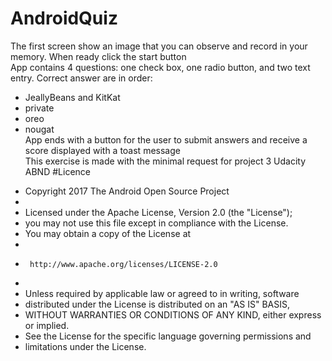 # AndroidQuiz
The first screen show an image that you can observe and record in your memory. When ready click the start button<br>
App contains 4 questions: one check box, one radio button, and two text entry.
Correct answer are in order:<br>
- JeallyBeans and KitKat<br>
- private<br>
- oreo<br>
- nougat<br>
App ends with a button for the user to submit  answers and receive a score displayed with a toast message<br>
This exercise is made with the minimal request for project 3 Udacity ABND
#Licence

 * Copyright 2017 The Android Open Source Project
 *
 * Licensed under the Apache License, Version 2.0 (the "License");
 * you may not use this file except in compliance with the License.
 * You may obtain a copy of the License at
 *
 *      http://www.apache.org/licenses/LICENSE-2.0
 *
 * Unless required by applicable law or agreed to in writing, software
 * distributed under the License is distributed on an "AS IS" BASIS,
 * WITHOUT WARRANTIES OR CONDITIONS OF ANY KIND, either express or implied.
 * See the License for the specific language governing permissions and
 * limitations under the License.
